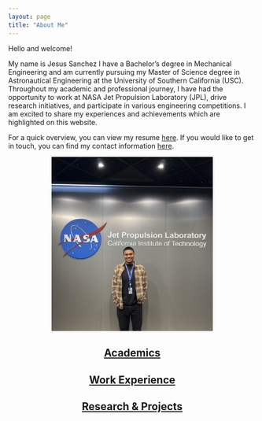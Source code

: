 ```yaml
---
layout: page
title: "About Me"
---
```


Hello and welcome! 

My name is Jesus Sanchez I have a Bachelor’s degree in Mechanical Engineering and am currently pursuing my Master of Science degree in Astronautical Engineering at the University of Southern California (USC). Throughout my academic and professional journey, I have had the opportunity to work at NASA Jet Propulsion Laboratory (JPL), drive research initiatives, and participate in various engineering competitions. I am excited to share my experiences and achievements which are highlighted on this website. 



For a quick overview, you can view my resume [here](JesusSanchez.pdf). If you would like to get in touch, you can find my contact information [here](contact.md). 

<div style="text-align: center;">
  <img src="MePic1.jpg" alt="Image" style="width: 65%;">
</div>

<div style="text-align: center;">
  
  <h2><a href=academics.md>Academics</a></h2>
  
  <h2><a href="workexp.md">Work Experience</a></h2>
  
  <h2><a href="projects.md">Research & Projects</a></h2>
  
</div>
